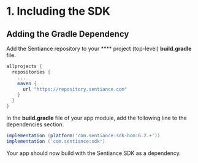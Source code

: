 # 1. Including the SDK

## Adding the Gradle Dependency

Add the Sentiance repository to your **** project (top-level) **build.gradle** file.

```groovy
allprojects {
  repositories {
    ...
    maven {
      url "https://repository.sentiance.com"
    }
  }
}
```

In the **build.gradle** file of your app module, add the following line to the dependencies section.

```groovy
implementation (platform('com.sentiance:sdk-bom:6.2.+'))
implementation ('com.sentiance:sdk')
```

Your app should now build with the Sentiance SDK as a dependency.
